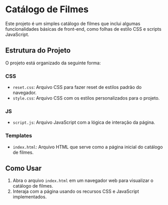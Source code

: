 # Catálogo de Filmes

Este projeto é um simples catálogo de filmes que inclui algumas funcionalidades básicas de front-end, como folhas de estilo CSS e scripts JavaScript.

## Estrutura do Projeto

O projeto está organizado da seguinte forma:

### CSS
- `reset.css`: Arquivo CSS para fazer reset de estilos padrão do navegador.
- `style.css`: Arquivo CSS com os estilos personalizados para o projeto.

### JS
- `script.js`: Arquivo JavaScript com a lógica de interação da página.

### Templates
- `index.html`: Arquivo HTML que serve como a página inicial do catálogo de filmes.

## Como Usar

1. Abra o arquivo `index.html` em um navegador web para visualizar o catálogo de filmes.
2. Interaja com a página usando os recursos CSS e JavaScript implementados.
